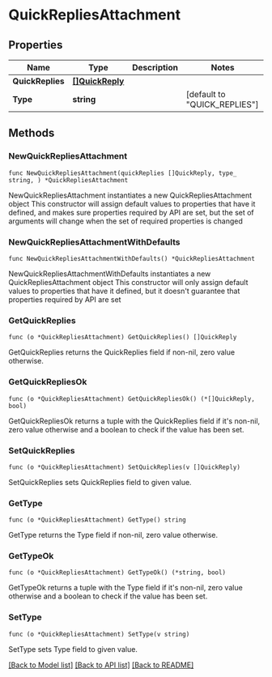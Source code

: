 # QuickRepliesAttachment

## Properties

Name | Type | Description | Notes
------------ | ------------- | ------------- | -------------
**QuickReplies** | [**[]QuickReply**](QuickReply.md) |  | 
**Type** | **string** |  | [default to "QUICK_REPLIES"]

## Methods

### NewQuickRepliesAttachment

`func NewQuickRepliesAttachment(quickReplies []QuickReply, type_ string, ) *QuickRepliesAttachment`

NewQuickRepliesAttachment instantiates a new QuickRepliesAttachment object
This constructor will assign default values to properties that have it defined,
and makes sure properties required by API are set, but the set of arguments
will change when the set of required properties is changed

### NewQuickRepliesAttachmentWithDefaults

`func NewQuickRepliesAttachmentWithDefaults() *QuickRepliesAttachment`

NewQuickRepliesAttachmentWithDefaults instantiates a new QuickRepliesAttachment object
This constructor will only assign default values to properties that have it defined,
but it doesn't guarantee that properties required by API are set

### GetQuickReplies

`func (o *QuickRepliesAttachment) GetQuickReplies() []QuickReply`

GetQuickReplies returns the QuickReplies field if non-nil, zero value otherwise.

### GetQuickRepliesOk

`func (o *QuickRepliesAttachment) GetQuickRepliesOk() (*[]QuickReply, bool)`

GetQuickRepliesOk returns a tuple with the QuickReplies field if it's non-nil, zero value otherwise
and a boolean to check if the value has been set.

### SetQuickReplies

`func (o *QuickRepliesAttachment) SetQuickReplies(v []QuickReply)`

SetQuickReplies sets QuickReplies field to given value.


### GetType

`func (o *QuickRepliesAttachment) GetType() string`

GetType returns the Type field if non-nil, zero value otherwise.

### GetTypeOk

`func (o *QuickRepliesAttachment) GetTypeOk() (*string, bool)`

GetTypeOk returns a tuple with the Type field if it's non-nil, zero value otherwise
and a boolean to check if the value has been set.

### SetType

`func (o *QuickRepliesAttachment) SetType(v string)`

SetType sets Type field to given value.



[[Back to Model list]](../README.md#documentation-for-models) [[Back to API list]](../README.md#documentation-for-api-endpoints) [[Back to README]](../README.md)


